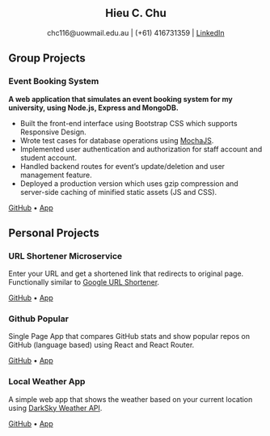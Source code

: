<h2 align="center" class="name">Hieu C. Chu</h2>
<p align="center">
  chc116@uowmail.edu.au |
  (+61) 416731359 |   
  <a href="https://www.linkedin.com/in/hieucchu/" alt="linked-in">LinkedIn</a> 
</p>  

## Group Projects
### Event Booking System
**A web application that simulates an event booking system for my university, using Node.js, Express and MongoDB.**   
- Built the front-end interface using Bootstrap CSS which supports Responsive Design.  
- Wrote test cases for database operations using [MochaJS](https://mochajs.org/).  
- Implemented user authentication and authorization for staff account and student account.  
- Handled backend routes for event’s update/deletion and user management feature.
- Deployed a production version which uses gzip compression and server-side caching of minified static assets (JS and CSS).  

[GitHub](https://github.com/aaazureee/uow-event) •
[App](https://uow-event.herokuapp.com)
  
## Personal Projects
### URL Shortener Microservice
Enter your URL and get a shortened link that redirects to original page. Functionally similar to [Google URL Shortener](https://goo.gl).  

[GitHub](https://github.com/aaazureee/url-shortener) •
[App](https://link-sh.herokuapp.com)

### Github Popular
Single Page App that compares GitHub stats and show popular repos on GitHub (language based) using React and React Router.  

[GitHub](https://github.com/aaazureee/gh-battle-popular) •
[App](https://gh-battle-popular.firebaseapp.com)

### Local Weather App
A simple web app that shows the weather based on your current location using [DarkSky Weather API](https://darksky.net/dev).

[GitHub](https://github.com/aaazureee/local-weather) •
[App](https://aaazureee.github.io/local-weather)
